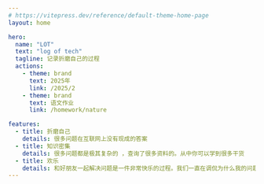 ```yaml
---
# https://vitepress.dev/reference/default-theme-home-page
layout: home

hero:
  name: "LOT"
  text: "log of tech"
  tagline: 记录折磨自己的过程
  actions:
    - theme: brand
      text: 2025年
      link: /2025/2
    - theme: brand
      text: 语文作业
      link: /homework/nature

features:
  - title: 折磨自己
    details: 很多问题在互联网上没有现成的答案
  - title: 知识密集
    details: 很多问题都是极其复杂的 ，查询了很多资料的。从中你可以学到很多干货
  - title: 欢乐
    details: 和好朋友一起解决问题是一件非常快乐的过程。我们一直在调侃为什么我的问题这么多
---
```


